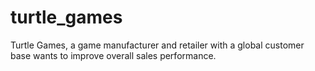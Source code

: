 # turtle_games
Turtle Games, a game manufacturer and retailer with a global customer base wants to improve overall sales performance.

